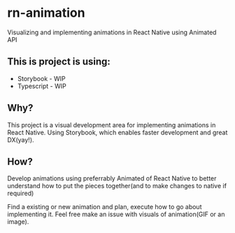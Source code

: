 # rn-animation
Visualizing and implementing animations in React Native using Animated API

## This is project is using:
- Storybook - WIP
- Typescript - WIP

## Why?
This project is a visual development area for implementing animations in React Native. Using Storybook, which enables faster development and great DX(yay!).

## How?
Develop animations using preferrably Animated of React Native to better understand how to put the pieces together(and to make changes to native if required)

Find a existing or new animation and plan, execute how to go about implementing it. Feel free make an issue with visuals of animation(GIF or an image).
